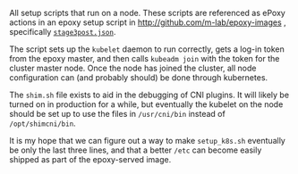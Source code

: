 All setup scripts that run on a node.  These scripts are referenced as ePoxy
actions in an epoxy setup script in http://github.com/m-lab/epoxy-images ,
specifically [`stage3post.json`](https://github.com/m-lab/epoxy-images/blob/dev/actions/stage3_coreos/stage3post.json).

The script sets up the `kubelet` daemon to run correctly, gets a log-in token
from the epoxy master, and then calls `kubeadm join` with the token for the
cluster master node.  Once the node has joined the cluster, all node
configuration can (and probably should) be done through kubernetes.

The `shim.sh` file exists to aid in the debugging of CNI plugins.  It will
likely be turned on in production for a while, but eventually the kubelet on the
node should be set up to use the files in `/usr/cni/bin` instead of
`/opt/shimcni/bin`.

It is my hope that we can figure out a way to make `setup_k8s.sh` eventually be
only the last three lines, and that a better `/etc` can become easily shipped as
part of the epoxy-served image.

